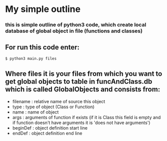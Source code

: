 # My simple outline 
### this is simple outline of python3 code, which create local database of global object in file (functions and classes)

## For run this code enter:
```
$ python3 main.py files
```
## Where files it is your files from which you want to get global objects to table in funcAndClass.db which is called GlobalObjects and consists from:
- filename : relative name of source this object
- type : type of object (Class or Function)
- name : name of object
- args : arguments of function if exists (if it is Class this field is empty and if function doesn't have arguments it is 'does not have arguments')
- beginDef : object definition start line
- endDef : object definition end line